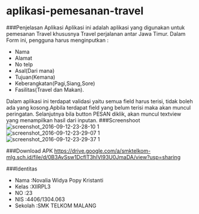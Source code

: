 # aplikasi-pemesanan-travel
###Penjelasan Aplikasi
Aplikasi ini adalah aplikasi yang digunakan untuk pemesanan Travel khususnya Travel perjalanan antar Jawa Timur. Dalam Form ini, pengguna harus menginputkan : <br>
* Nama
* Alamat
* No telp
* Asal(Dari mana)
* Tujuan(Kemana)
* Keberangkatan(Pagi,Siang,Sore)
* Fasilitas(Travel dan Makan).

Dalam aplikasi ini terdapat validasi yaitu semua field harus terisi, tidak boleh ada yang kosong.Apbila terdapat field yang belum terisi maka akan muncul peringatan. Selanjutnya bila button PESAN diklik, akan muncul textview yang menampilkan hasil dari inputan.
###Screenshoot 
![screenshot_2016-09-12-23-28-10 1](https://cloud.githubusercontent.com/assets/22153524/18444091/ff97537c-7941-11e6-986d-b986aba9a0a3.png)
![screenshot_2016-09-12-23-29-07 1](https://cloud.githubusercontent.com/assets/22153524/18444094/04d4da26-7942-11e6-8988-eab2a10471b3.png)
![screenshot_2016-09-12-23-29-37 1](https://cloud.githubusercontent.com/assets/22153524/18444098/0a4ced0e-7942-11e6-860a-adfbd59f4a16.png)

###Download APK
https://drive.google.com/a/smktelkom-mlg.sch.id/file/d/0B3AvSsw1DcflT3hIVl93U0JmaDA/view?usp=sharing

###Identitas
* Nama      :Novalia Widya Popy Kristanti
* Kelas     :XIIRPL3
* NO        :23
* NIS       :4406/1304.063
* Sekolah   :SMK TELKOM MALANG
